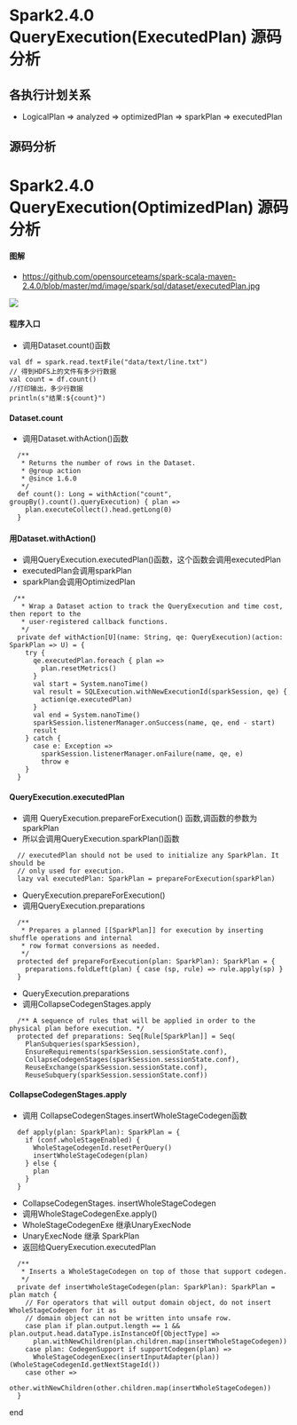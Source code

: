 # Spark2.4.0 QueryExecution(ExecutedPlan) 源码分析

## 各执行计划关系
 -  LogicalPlan   =>  analyzed     =>    optimizedPlan     =>    sparkPlan   =>    executedPlan 

## 源码分析
# Spark2.4.0 QueryExecution(OptimizedPlan) 源码分析

#### 图解
- https://github.com/opensourceteams/spark-scala-maven-2.4.0/blob/master/md/image/spark/sql/dataset/executedPlan.jpg

![](https://github.com/opensourceteams/spark-scala-maven-2.4.0/blob/master/md/image/spark/sql/dataset/executedPlan.jpg)


#### 程序入口
- 调用Dataset.count()函数

```
val df = spark.read.textFile("data/text/line.txt")
// 得到HDFS上的文件有多少行数据
val count = df.count()
//打印输出，多少行数据
println(s"结果:${count}")
```


#### Dataset.count
- 调用Dataset.withAction()函数

```
  /**
   * Returns the number of rows in the Dataset.
   * @group action
   * @since 1.6.0
   */
  def count(): Long = withAction("count", groupBy().count().queryExecution) { plan =>
    plan.executeCollect().head.getLong(0)
  }

```


#### 用Dataset.withAction()
- 调用QueryExecution.executedPlan()函数，这个函数会调用executedPlan
- executedPlan会调用sparkPlan
- sparkPlan会调用OptimizedPlan

```
 /**
   * Wrap a Dataset action to track the QueryExecution and time cost, then report to the
   * user-registered callback functions.
   */
  private def withAction[U](name: String, qe: QueryExecution)(action: SparkPlan => U) = {
    try {
      qe.executedPlan.foreach { plan =>
        plan.resetMetrics()
      }
      val start = System.nanoTime()
      val result = SQLExecution.withNewExecutionId(sparkSession, qe) {
        action(qe.executedPlan)
      }
      val end = System.nanoTime()
      sparkSession.listenerManager.onSuccess(name, qe, end - start)
      result
    } catch {
      case e: Exception =>
        sparkSession.listenerManager.onFailure(name, qe, e)
        throw e
    }
  }
```

#### QueryExecution.executedPlan
- 调用 QueryExecution.prepareForExecution() 函数,调函数的参数为sparkPlan
- 所以会调用QueryExecution.sparkPlan()函数

```
  // executedPlan should not be used to initialize any SparkPlan. It should be
  // only used for execution.
  lazy val executedPlan: SparkPlan = prepareForExecution(sparkPlan)
```

- QueryExecution.prepareForExecution()
- 调用QueryExecution.preparations

```
  /**
   * Prepares a planned [[SparkPlan]] for execution by inserting shuffle operations and internal
   * row format conversions as needed.
   */
  protected def prepareForExecution(plan: SparkPlan): SparkPlan = {
    preparations.foldLeft(plan) { case (sp, rule) => rule.apply(sp) }
  }
```

- QueryExecution.preparations
- 调用CollapseCodegenStages.apply

```
  /** A sequence of rules that will be applied in order to the physical plan before execution. */
  protected def preparations: Seq[Rule[SparkPlan]] = Seq(
    PlanSubqueries(sparkSession),
    EnsureRequirements(sparkSession.sessionState.conf),
    CollapseCodegenStages(sparkSession.sessionState.conf),
    ReuseExchange(sparkSession.sessionState.conf),
    ReuseSubquery(sparkSession.sessionState.conf))

```

#### CollapseCodegenStages.apply
- 调用 CollapseCodegenStages.insertWholeStageCodegen函数

```
  def apply(plan: SparkPlan): SparkPlan = {
    if (conf.wholeStageEnabled) {
      WholeStageCodegenId.resetPerQuery()
      insertWholeStageCodegen(plan)
    } else {
      plan
    }
  }
```

- CollapseCodegenStages. insertWholeStageCodegen
- 调用WholeStageCodegenExe.apply()
- WholeStageCodegenExe 继承UnaryExecNode
- UnaryExecNode 继承 SparkPlan
- 返回给QueryExecution.executedPlan
 
```
  /**
   * Inserts a WholeStageCodegen on top of those that support codegen.
   */
  private def insertWholeStageCodegen(plan: SparkPlan): SparkPlan = plan match {
    // For operators that will output domain object, do not insert WholeStageCodegen for it as
    // domain object can not be written into unsafe row.
    case plan if plan.output.length == 1 && plan.output.head.dataType.isInstanceOf[ObjectType] =>
      plan.withNewChildren(plan.children.map(insertWholeStageCodegen))
    case plan: CodegenSupport if supportCodegen(plan) =>
      WholeStageCodegenExec(insertInputAdapter(plan))(WholeStageCodegenId.getNextStageId())
    case other =>
      other.withNewChildren(other.children.map(insertWholeStageCodegen))
  }

```





end
